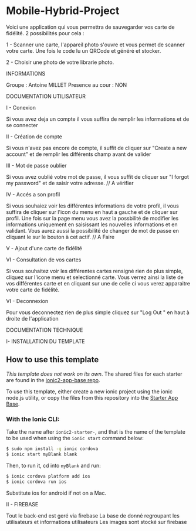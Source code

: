 # Mobile-Hybrid-Project

Voici une application qui vous permettra de sauvegarder vos carte de fidélité. 2 possibilités pour cela :

1 - Scanner une carte, l'appareil photo s'ouvre et vous permet de scanner votre carte. Une fois le code lu un QRCode et généré et stocker.

2 - Choisir une photo de votre librarie photo. 


INFORMATIONS

Groupe : Antoine MILLET
Presence au cour : NON

DOCUMENTATION UTILISATEUR 

I - Conexion

Si vous avez deja un compte il vous suffira de remplir les informations et de se connecter 

II - Création de compte 

Si vous n'avez pas encore de compte, il suffit de cliquer sur "Create a new account" et de remplir les différents champ avant de valider 

III - Mot de passe oublier 

Si vous avez oublié votre mot de passe, il vous suffit de cliquer sur "I forgot my password" et de saisir votre adresse. // A vérifier

IV - Accés a son profil 

Si vous souhaiez voir les différentes informations de votre profil, il vous suffira de cliquer sur l'icon du menu en haut a gauche et de cliquer sur profil.
Une fois sur la page menu vous avez la possbilité de modifier les informations uniquement en saisissant les nouvelles informations et en validant.
Vous aurez aussi la possibilité de changer de mot de passe en cliquant le sur le bouton à cet actif. // A Faire

V - Ajout d'une carte de fidélité 

VI - Consultation de vos cartes 

Si vous souhaitez voir les différentes cartes rensigné rien de plus simple, cliquez sur l'icone menu et selectionné carte.
Vous verrez ainsi la liste de vos différentes carte et en cliquant sur une de celle ci vous verez apparaitre votre carte de fidélité.

VI - Deconnexion 

Pour vous deconnectez rien de plus simple cliquez sur "Log Out " en haut à droite de l'application 

DOCUMENTATION TECHNIQUE 

I- INSTALLATION DU TEMPLATE

## How to use this template

*This template does not work on its own*. The shared files for each starter are found in the [ionic2-app-base repo](https://github.com/ionic-team/ionic2-app-base).

To use this template, either create a new ionic project using the ionic node.js utility, or copy the files from this repository into the [Starter App Base](https://github.com/ionic-team/ionic2-app-base).

### With the Ionic CLI:

Take the name after `ionic2-starter-`, and that is the name of the template to be used when using the `ionic start` command below:

```bash
$ sudo npm install -g ionic cordova
$ ionic start myBlank blank
```

Then, to run it, cd into `myBlank` and run:

```bash
$ ionic cordova platform add ios
$ ionic cordova run ios
```

Substitute ios for android if not on a Mac.

II - FIREBASE

Tout le back-end est geré via firebase
La base de donné regroupant les utilisateurs et informations utilisateurs 
Les images sont stocké sur firebase 


